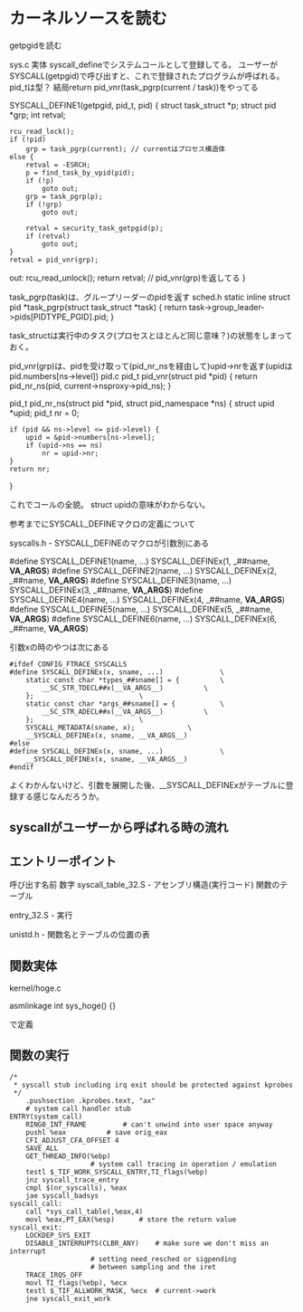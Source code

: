 # カーネルソースを読む


getpgidを読む


sys.c
実体 syscall_defineでシステムコールとして登録してる。
ユーザーがSYSCALL(getpgid)で呼び出すと、これで登録されたプログラムが呼ばれる。
pid_tは型？
結局return pid_vnr(task_pgrp(current / task))をやってる

SYSCALL_DEFINE1(getpgid, pid_t, pid)
{
 	struct task_struct *p;
	struct pid *grp;
	int retval;

	rcu_read_lock();
	if (!pid)
		grp = task_pgrp(current); // currentはプロセス構造体
	else {
		retval = -ESRCH;
		p = find_task_by_vpid(pid);
		if (!p)
			goto out;
		grp = task_pgrp(p);
		if (!grp)
			goto out;

		retval = security_task_getpgid(p);
		if (retval)
			goto out;
	}
	retval = pid_vnr(grp);
out:
	rcu_read_unlock();
	return retval;  // pid_vnr(grp)を返してる
}



task_pgrp(task)は、グループリーダーのpidを返す
sched.h
static inline struct pid *task_pgrp(struct task_struct *task)
{
	return task->group_leader->pids[PIDTYPE_PGID].pid;
}

task_structは実行中のタスク(プロセスとほとんど同じ意味？)の状態をしまっておく。




pid_vnr(grp)は、pidを受け取って(pid_nr_nsを経由して)upid->nrを返す(upidはpid.numbers[ns->level])
pid.c
pid_t pid_vnr(struct pid *pid)
{
	return pid_nr_ns(pid, current->nsproxy->pid_ns);
}

pid_t pid_nr_ns(struct pid *pid, struct pid_namespace *ns)
{
	struct upid *upid;
	pid_t nr = 0;

	if (pid && ns->level <= pid->level) {
		upid = &pid->numbers[ns->level];
		if (upid->ns == ns)
			nr = upid->nr;
	}
	return nr;
}

これでコールの全貌。
struct upidの意味がわからない。




参考までにSYSCALL_DEFINEマクロの定義について

syscalls.h - SYSCALL_DEFINEのマクロが引数別にある

#define SYSCALL_DEFINE1(name, ...) SYSCALL_DEFINEx(1, _##name, __VA_ARGS__)
#define SYSCALL_DEFINE2(name, ...) SYSCALL_DEFINEx(2, _##name, __VA_ARGS__)
#define SYSCALL_DEFINE3(name, ...) SYSCALL_DEFINEx(3, _##name, __VA_ARGS__)
#define SYSCALL_DEFINE4(name, ...) SYSCALL_DEFINEx(4, _##name, __VA_ARGS__)
#define SYSCALL_DEFINE5(name, ...) SYSCALL_DEFINEx(5, _##name, __VA_ARGS__)
#define SYSCALL_DEFINE6(name, ...) SYSCALL_DEFINEx(6, _##name, __VA_ARGS__)

引数xの時のやつは次にある

```
#ifdef CONFIG_FTRACE_SYSCALLS
#define SYSCALL_DEFINEx(x, sname, ...)				\
	static const char *types_##sname[] = {			\
		__SC_STR_TDECL##x(__VA_ARGS__)			\
	};							\
	static const char *args_##sname[] = {			\
		__SC_STR_ADECL##x(__VA_ARGS__)			\
	};							\
	SYSCALL_METADATA(sname, x);				\
	__SYSCALL_DEFINEx(x, sname, __VA_ARGS__)
#else
#define SYSCALL_DEFINEx(x, sname, ...)				\
	__SYSCALL_DEFINEx(x, sname, __VA_ARGS__)
#endif
```

よくわかんないけど、引数を展開した後、__SYSCALL_DEFINExがテーブルに登録する感じなんだろうか。 



## syscallがユーザーから呼ばれる時の流れ



## エントリーポイント
呼び出す名前 数字
syscall_table_32.S  -  アセンブリ構造(実行コード) 関数のテーブル

entry_32.S - 実行


unistd.h - 関数名とテーブルの位置の表


## 関数実体
kernel/hoge.c


asmlinkage int sys_hoge() {}

で定義




## 関数の実行

``` assembly
/*
 * syscall stub including irq exit should be protected against kprobes
 */
	.pushsection .kprobes.text, "ax"
	# system call handler stub
ENTRY(system_call)
	RING0_INT_FRAME			# can't unwind into user space anyway
	pushl %eax			# save orig_eax
	CFI_ADJUST_CFA_OFFSET 4
	SAVE_ALL
	GET_THREAD_INFO(%ebp)
					# system call tracing in operation / emulation
	testl $_TIF_WORK_SYSCALL_ENTRY,TI_flags(%ebp)
	jnz syscall_trace_entry
	cmpl $(nr_syscalls), %eax
	jae syscall_badsys
syscall_call:
	call *sys_call_table(,%eax,4)
	movl %eax,PT_EAX(%esp)		# store the return value
syscall_exit:
	LOCKDEP_SYS_EXIT
	DISABLE_INTERRUPTS(CLBR_ANY)	# make sure we don't miss an interrupt
					# setting need_resched or sigpending
					# between sampling and the iret
	TRACE_IRQS_OFF
	movl TI_flags(%ebp), %ecx
	testl $_TIF_ALLWORK_MASK, %ecx	# current->work
	jne syscall_exit_work

```


